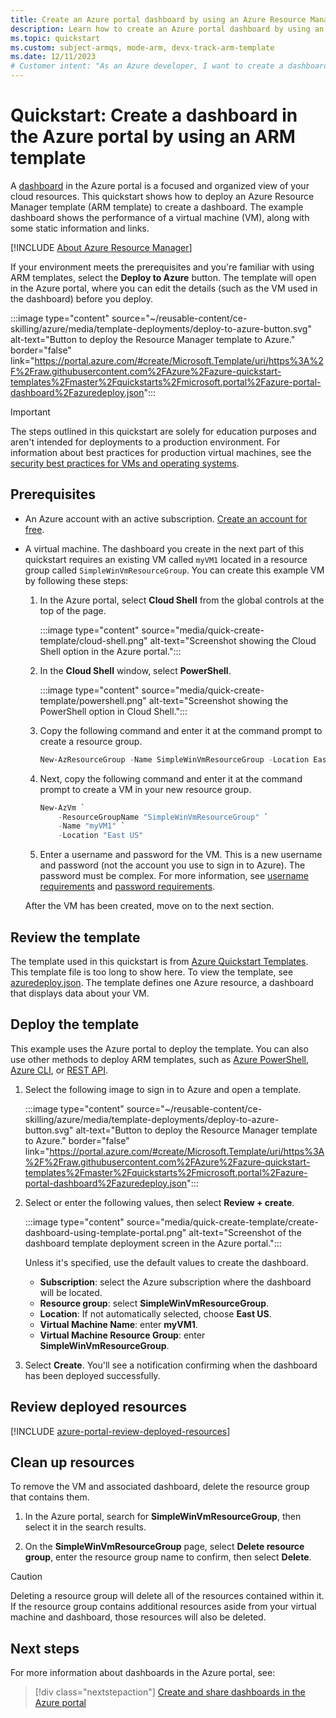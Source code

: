 ```yaml
---
title: Create an Azure portal dashboard by using an Azure Resource Manager template
description: Learn how to create an Azure portal dashboard by using an Azure Resource Manager template.
ms.topic: quickstart
ms.custom: subject-armqs, mode-arm, devx-track-arm-template
ms.date: 12/11/2023
# Customer intent: "As an Azure developer, I want to create a dashboard using an Azure Resource Manager template, so that I can visualize the performance of my virtual machine and better manage my cloud resources."
---
```


# Quickstart: Create a dashboard in the Azure portal by using an ARM template

A [dashboard](azure-portal-dashboards.md) in the Azure portal is a focused and organized view of your cloud resources. This quickstart shows how to deploy an Azure Resource Manager template (ARM template) to create a dashboard. The example dashboard shows the performance of a virtual machine (VM), along with some static information and links.

[!INCLUDE [About Azure Resource Manager](~/reusable-content/ce-skilling/azure/includes/resource-manager-quickstart-introduction.md)]

If your environment meets the prerequisites and you're familiar with using ARM templates, select the **Deploy to Azure** button. The template will open in the Azure portal, where you can edit the details (such as the VM used in the dashboard) before you deploy.

:::image type="content" source="~/reusable-content/ce-skilling/azure/media/template-deployments/deploy-to-azure-button.svg" alt-text="Button to deploy the Resource Manager template to Azure." border="false" link="https://portal.azure.com/#create/Microsoft.Template/uri/https%3A%2F%2Fraw.githubusercontent.com%2FAzure%2Fazure-quickstart-templates%2Fmaster%2Fquickstarts%2Fmicrosoft.portal%2Fazure-portal-dashboard%2Fazuredeploy.json":::

> [!IMPORTANT]
> The steps outlined in this quickstart are solely for education purposes and aren't intended for deployments to a production environment. For information about best practices for production virtual machines, see the [security best practices for VMs and operating systems](/azure/security/fundamentals/iaas).

## Prerequisites

- An Azure account with an active subscription. [Create an account for free](https://azure.microsoft.com/free/?WT.mc_id=A261C142F).

- A virtual machine. The dashboard you create in the next part of this quickstart requires an existing VM called `myVM1` located in a resource group called `SimpleWinVmResourceGroup`. You can create this example VM by following these steps:

    1. In the Azure portal, select **Cloud Shell** from the global controls at the top of the page.

        :::image type="content" source="media/quick-create-template/cloud-shell.png" alt-text="Screenshot showing the Cloud Shell option in the Azure portal.":::

    1. In the **Cloud Shell** window, select **PowerShell**.

        :::image type="content" source="media/quick-create-template/powershell.png" alt-text="Screenshot showing the PowerShell option in Cloud Shell.":::

    1. Copy the following command and enter it at the command prompt to create a resource group.

        ```powershell
        New-AzResourceGroup -Name SimpleWinVmResourceGroup -Location EastUS
        ```

    1. Next, copy the following command and enter it at the command prompt to create a VM in your new resource group.

        ```powershell
        New-AzVm `
            -ResourceGroupName "SimpleWinVmResourceGroup" `
            -Name "myVM1" `
            -Location "East US"
        ```

    1. Enter a username and password for the VM. This is a new username and password (not the account you use to sign in to Azure). The password must be complex. For more information, see [username requirements](/azure/virtual-machines/windows/faq#what-are-the-username-requirements-when-creating-a-vm-) and [password requirements](/azure/virtual-machines/windows/faq#what-are-the-password-requirements-when-creating-a-vm-).

    After the VM has been created, move on to the next section.

## Review the template

The template used in this quickstart is from [Azure Quickstart Templates](https://azure.microsoft.com/resources/templates/azure-portal-dashboard/). This template file is too long to show here. To view the template, see [azuredeploy.json](https://raw.githubusercontent.com/Azure/azure-quickstart-templates/master/quickstarts/microsoft.portal/azure-portal-dashboard/azuredeploy.json). The template defines one Azure resource, a dashboard that displays data about your VM.

## Deploy the template

This example uses the Azure portal to deploy the template. You can also use other methods to deploy ARM templates, such as [Azure PowerShell](/azure/azure-resource-manager/templates/deploy-powershell), [Azure CLI](/azure/azure-resource-manager/templates/deploy-cli), or [REST API](/azure/azure-resource-manager/templates/deploy-rest).

1. Select the following image to sign in to Azure and open a template.

    :::image type="content" source="~/reusable-content/ce-skilling/azure/media/template-deployments/deploy-to-azure-button.svg" alt-text="Button to deploy the Resource Manager template to Azure." border="false" link="https://portal.azure.com/#create/Microsoft.Template/uri/https%3A%2F%2Fraw.githubusercontent.com%2FAzure%2Fazure-quickstart-templates%2Fmaster%2Fquickstarts%2Fmicrosoft.portal%2Fazure-portal-dashboard%2Fazuredeploy.json":::

1. Select or enter the following values, then select **Review + create**.

    :::image type="content" source="media/quick-create-template/create-dashboard-using-template-portal.png" alt-text="Screenshot of the dashboard template deployment screen in the Azure portal.":::

    Unless it's specified, use the default values to create the dashboard.

    - **Subscription**: select the Azure subscription where the dashboard will be located.
    - **Resource group**: select **SimpleWinVmResourceGroup**.
    - **Location**: If not automatically selected, choose **East US**.
    - **Virtual Machine Name**: enter **myVM1**.
    - **Virtual Machine Resource Group**: enter **SimpleWinVmResourceGroup**.

1. Select **Create**. You'll see a notification confirming when the dashboard has been deployed successfully.

## Review deployed resources

[!INCLUDE [azure-portal-review-deployed-resources](./includes/azure-portal-review-deployed-resources.md)]

## Clean up resources

To remove the VM and associated dashboard, delete the resource group that contains them.

1. In the Azure portal, search for **SimpleWinVmResourceGroup**, then select it in the search results.

1. On the **SimpleWinVmResourceGroup** page, select **Delete resource group**, enter the resource group name to confirm, then select **Delete**.

> [!CAUTION]
> Deleting a resource group will delete all of the resources contained within it. If the resource group contains additional resources aside from your virtual machine and dashboard, those resources will also be deleted.

## Next steps

For more information about dashboards in the Azure portal, see:

> [!div class="nextstepaction"]
> [Create and share dashboards in the Azure portal](azure-portal-dashboards.md)
